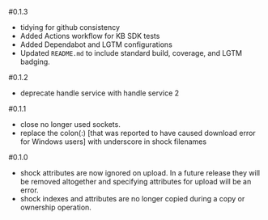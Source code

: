 #0.1.3
- tidying for github consistency
- Added Actions workflow for KB SDK tests
- Added Dependabot and LGTM configurations
- Updated `README.md` to include standard build, coverage, and LGTM badging.

#0.1.2
- deprecate handle service with handle service 2

#0.1.1
- close no longer used sockets.
- replace the colon(:) [that was reported to have caused download error for Windows users] with underscore in shock filenames

#0.1.0
- shock attributes are now ignored on upload. In a future release they will be removed altogether
  and specifying attributes for upload will be an error.
- shock indexes and attributes are no longer copied during a copy or ownership operation.
